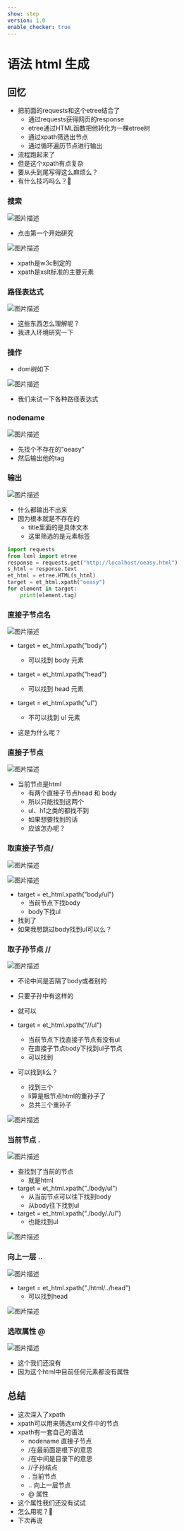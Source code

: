```yaml
---
show: step
version: 1.0
enable_checker: true
---
```


# 语法 html 生成
## 回忆

- 把前面的requests和这个etree结合了
	- 通过requests获得网页的response
	- etree通过HTML函数把他转化为一棵etree树
	- 通过xpath筛选出节点
	- 通过循环遍历节点进行输出
- 流程跑起来了
- 但是这个xpath有点复杂
- 要从头到尾写得这么麻烦么？
- 有什么技巧吗么？🤔

### 搜索

![图片描述](https://doc.shiyanlou.com/courses/uid1190679-20210902-1630547071875)

- 点击第一个开始研究

![图片描述](https://doc.shiyanlou.com/courses/uid1190679-20210902-1630547145505)

- xpath是w3c制定的
- xpath是xslt标准的主要元素

### 路径表达式

![图片描述](https://doc.shiyanlou.com/courses/uid1190679-20210902-1630547289914)

- 这些东西怎么理解呢？
- 我进入环境研究一下

### 操作
- dom树如下

![图片描述](https://doc.shiyanlou.com/courses/uid1190679-20210902-1630547430790)

- 我们来试一下各种路径表达式

### nodename

![图片描述](https://doc.shiyanlou.com/courses/uid1190679-20210902-1630547430790)

- 先找个不存在的"oeasy"
- 然后输出他的tag

### 输出

![图片描述](https://doc.shiyanlou.com/courses/uid1190679-20211017-1634447480542)

- 什么都输出不出来
- 因为根本就是不存在的
	- title里面的是具体文本
	- 这里筛选的是元素标签

```python
import requests
from lxml import etree
response = requests.get("http://localhost/oeasy.html")
s_html = response.text
et_html = etree.HTML(s_html)
target = et_html.xpath("oeasy")
for element in target:
    print(element.tag)
```

### 直接子节点名
![图片描述](https://doc.shiyanlou.com/courses/uid1190679-20210902-1630547430790)

- target = et_html.xpath("body")
	- 可以找到 body 元素
- target = et_html.xpath("head")
	- 可以找到 head 元素
- target = et_html.xpath("ul")
	- 不可以找到 ul 元素

- 这是为什么呢？

### 直接子节点

![图片描述](https://doc.shiyanlou.com/courses/uid1190679-20210902-1630548980094)

- 当前节点是html
	- 有两个直接子节点head 和 body
	- 所以只能找到这两个
	- ul、h1之类的都找不到
	- 如果想要找到的话
	- 应该怎办呢？

### 取直接子节点/

![图片描述](https://doc.shiyanlou.com/courses/uid1190679-20210902-1630549031635)

![图片描述](https://doc.shiyanlou.com/courses/uid1190679-20211017-1634447762056)

- target = et_html.xpath("body/ul")
	- 当前节点下找body
	- body下找ul
- 找到了
- 如果我想跳过body找到ul可以么？

### 取子孙节点 //

![图片描述](https://doc.shiyanlou.com/courses/uid1190679-20210902-1630549156523)

- 不论中间是否隔了body或者别的
- 只要子孙中有这样的
- 就可以

- target = et_html.xpath("//ul")
	- 当前节点下找直接子节点有没有ul
	- 在直接子节点body下找到ul子节点
	- 可以找到
- 可以找到li么？
	- 找到三个
	- li算是根节点html的重孙子了
	- 总共三个重孙子

![图片描述](https://doc.shiyanlou.com/courses/uid1190679-20211017-1634447900080)

### 当前节点 .
![图片描述](https://doc.shiyanlou.com/courses/uid1190679-20210902-1630549715299)

- 查找到了当前的节点
	- 就是html
- target = et_html.xpath("./body/ul")	
	- 从当前节点可以往下找到body
	- 从body往下找到ul
- target = et_html.xpath("./body/./ul")
	- 也能找到ul

![图片描述](https://doc.shiyanlou.com/courses/uid1190679-20211017-1634448117097)

### 向上一层 ..
![图片描述](https://doc.shiyanlou.com/courses/uid1190679-20210902-1630550003428)

- target = et_html.xpath("./html/../head")
	- 可以找到head

![图片描述](https://doc.shiyanlou.com/courses/uid1190679-20211017-1634448166301)

### 选取属性 @

![图片描述](https://doc.shiyanlou.com/courses/uid1190679-20210902-1630550057213)

- 这个我们还没有 
- 因为这个html中目前任何元素都没有属性

## 总结

- 这次深入了xpath
- xpath可以用来筛选xml文件中的节点
- xpath有一套自己的语法
	- nodename 直接子节点
	- /在最前面是根下的意思
	- /在中间是目录下的意思
	- //子孙结点
	- . 当前节点
	- .. 向上一层节点
	- @ 属性
- 这个属性我们还没有试试
- 怎么用呢？🤔
- 下次再说
